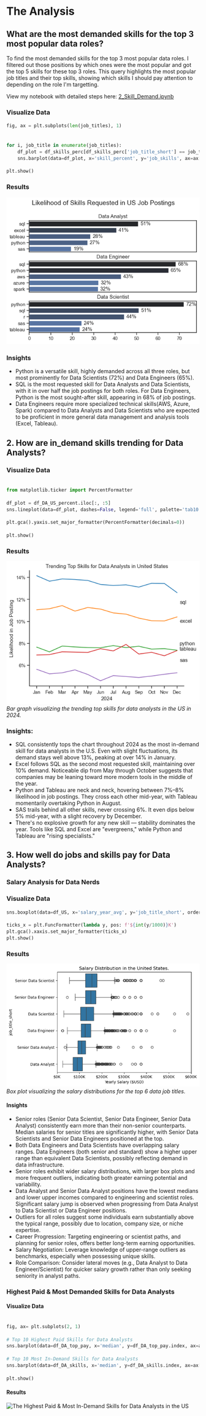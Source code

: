 # The Analysis

## What are the most demanded skills for the top 3 most popular data roles?

To find the most demanded skills for the top 3 most popular data roles. I filtered out those positions by which ones were the most popular and got the top 5 skills for these top 3 roles. This query highlights the most popular job titles and their top skills, showing which skills I should pay attention to depending on the role I'm targetting.

View my notebook with detailed steps here:
[2_Skill_Demand.ipynb](2_Project/images/2_Skills_Count.ipynb)

### Visualize Data

```python
fig, ax = plt.subplots(len(job_titles), 1)


for i, job_title in enumerate(job_titles):
    df_plot = df_skills_perc[df_skills_perc['job_title_short'] == job_title].head(5)[::-1]
    sns.barplot(data=df_plot, x='skill_percent', y='job_skills', ax=ax[i], hue='skill_count', palette='dark:b_r')

plt.show()
```

### Results
![Visualization of Top Skills for Data Nerds](2_Project/images/skill_demand_all_data_roles.png)

### Insights

- Python is a versatile skill, highly demanded across all three roles, but most prominently for Data Scientists (72%) and Data Engineers (65%).
- SQL is the most requested skill for Data Analysts and Data Scientists, with it in over half the job postings for both roles. For Data Engineers, Python is the most sought-after skill, appearing in 68% of job postings.
- Data Engineers require more specialized technical skills(AWS, Azure, Spark) compared to Data Analysts and Data Scientists who are expected to be proficient in more general data management and analysis tools (Excel, Tableau).


## 2. How are in_demand skills trending for Data Analysts?

### Visualize Data

```python

from matplotlib.ticker import PercentFormatter

df_plot = df_DA_US_percent.iloc[:, :5]
sns.lineplot(data=df_plot, dashes=False, legend='full', palette='tab10')

plt.gca().yaxis.set_major_formatter(PercentFormatter(decimals=0))

plt.show()
```

### Results

![Trending Top Skills for Data Analysts in US](2_Project/images/Skill_Trend.png)
*Bar graph visualizing the trending top skills for data analysts in the US in 2024.*

### Insights:
- SQL consistently tops the chart throughout 2024 as the most in-demand skill for data analysts in the U.S. Even with slight fluctuations, its demand stays well above 13%, peaking at over 14% in January.
- Excel follows SQL as the second most requested skill, maintaining over 10% demand. Noticeable dip from May through October suggests that companies may be leaning toward more modern tools in the middle of the year.
- Python and Tableau are neck and neck, hovering between 7%–8% likelihood in job postings. They cross each other mid-year, with Tableau momentarily overtaking Python in August.
- SAS trails behind all other skills, never crossing 6%. It even dips below 5% mid-year, with a slight recovery by December.
- There's no explosive growth for any new skill — stability dominates the year. Tools like SQL and Excel are "evergreens," while Python and Tableau are "rising specialists."


## 3. How well do jobs and skills pay for Data Analysts?

### Salary Analysis for Data Nerds

### Visualize Data 

```python
sns.boxplot(data=df_US, x='salary_year_avg', y='job_title_short', order=job_order)

ticks_x = plt.FuncFormatter(lambda y, pos: f'${int(y/1000)}K')
plt.gca().xaxis.set_major_formatter(ticks_x)
plt.show()
```

### Results

![Salary Distributions of Data Jobs in the US](2_Project/images/Salary_boxplot.png)
*Box plot visualizing the salary distributions for the top 6 data job titles.*

#### Insights

- Senior roles (Senior Data Scientist, Senior Data Engineer, Senior Data Analyst) consistently earn more than their non-senior counterparts. Median salaries for senior titles are significantly higher, with Senior Data Scientists and Senior Data Engineers positioned at the top.
- Both Data Engineers and Data Scientists have overlapping salary ranges. Data Engineers (both senior and standard) show a higher upper range than equivalent Data Scientists, possibly reflecting demand in data infrastructure.
- Senior roles exhibit wider salary distributions, with larger box plots and more frequent outliers, indicating both greater earning potential and variability.
- Data Analyst and Senior Data Analyst positions have the lowest medians and lower upper incomes compared to engineering and scientist roles. Significant salary jump is observed when progressing from Data Analyst to Data Scientist or Data Engineer positions.
- Outliers for all roles suggest some individuals earn substantially above the typical range, possibly due to location, company size, or niche expertise.
- Career Progression: Targeting engineering or scientist paths, and planning for senior roles, offers better long-term earning opportunities.
- Salary Negotiation: Leverage knowledge of upper-range outliers as benchmarks, especially when possessing unique skills.
- Role Comparison: Consider lateral moves (e.g., Data Analyst to Data Engineer/Scientist) for quicker salary growth rather than only seeking seniority in analyst paths.

### Highest Paid & Most Demanded Skills for Data Analysts

#### Visualize Data

```python

fig, ax= plt.subplots(2, 1)

# Top 10 Highest Paid Skills for Data Analysts
sns.barplot(data=df_DA_top_pay, x='median', y=df_DA_top_pay.index, ax=ax[0], hue='median', palette='dark:b_r')

# Top 10 Most In-Demand Skills for Data Analysts
sns.barplot(data=df_DA_skills, x='median', y=df_DA_skills.index, ax=ax[1], hue='median', palette='light:b')

plt.show()

```

#### Results

![The Highest Paid & Most In-Demand Skills for Data Analysts in the US]()
